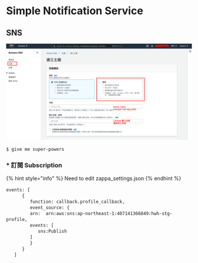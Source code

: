 # Simple Notification Service

## SNS

![](../.gitbook/assets/image%20%285%29.png)

```
$ give me super-powers
```

### \* 訂閱 Subscription

{% hint style="info" %}
Need to edit zappa\_settings.json
{% endhint %}

```text
events: [
      {
         function: callback.profile_callback,
         event_source: {
         arn:  arn:aws:sns:ap-northeast-1:407141366849:hwh-stg-profile,
         events: [
            sns:Publish
         ]
         }
      }
   ]
```



